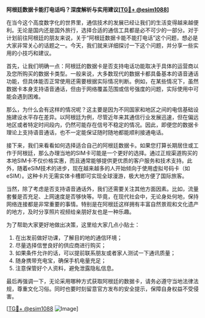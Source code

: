 **阿根廷数据卡能打电话吗？深度解析与实用建议[[TG💪+ @esim1088](https://t.me/s/esim1088)]**

在当今这个高度数字化的世界里，通信技术的发展已经让我们的生活变得越来越便利。无论是国内还是国外旅行，选择合适的通信工具都是必不可少的一部分。对于计划前往阿根廷的朋友来说，关于“阿根廷数据卡能不能打电话”这个问题，想必是大家非常关心的话题之一。今天，我们就来详细探讨一下这个问题，并分享一些实用的小技巧和建议。

首先，让我们明确一点：阿根廷的数据卡是否支持电话功能取决于具体的运营商以及您所购买的数据卡类型。一般来说，大多数现代的数据卡都具备基本的语音通话功能，但具体能否正常使用还需要根据实际情况判断。例如，在某些情况下，虽然数据卡本身支持语音通话，但由于网络覆盖范围或信号强度的问题，实际使用中可能会遇到困难。

那么，为什么会有这样的情况呢？这主要是因为不同国家和地区之间的电信基础设施建设水平存在差异。以阿根廷为例，尽管近年来其通信行业发展迅速，但在偏远地区或者特定时间段内，仍然可能存在信号不稳定的情况。因此，即便您的数据卡理论上支持语音通话，也不一定能保证随时随地都能顺利接通电话。

接下来，我们来看看如何选择适合自己的阿根廷数据卡。如果您打算长期居住或工作于阿根廷，那么办理当地的SIM卡可能是一个更好的选择。通过正规渠道购买的本地SIM卡不仅价格实惠，而且通常能够提供更优质的客户服务和技术支持。此外，随着eSIM技术的进步，现在越来越多的人开始倾向于使用虚拟号码卡（如eSIM）。这种卡片无需实体卡槽即可实现全球漫游，极大地方便了国际旅客。

当然，除了考虑是否支持语音通话外，我们还需要关注其他方面因素。比如，流量套餐是否充足、上网速度是否够快等。毕竟，在现代社会中，无论身处何地，保持网络连接都是非常重要的事情。特别是在阿根廷这样拥有丰富自然景观和文化遗产的地方，及时分享照片视频给亲朋好友也是一种乐趣。

为了帮助大家更好地做出决策，这里给大家几点小贴士：
1. 在出发前做好功课，了解目的地的通信环境；
2. 尽量选择信誉良好的供应商进行购买；
3. 如果条件允许的话，可以提前联系朋友或者家人测试一下通讯质量；
4. 随身携带充电宝，确保手机电量充足；
5. 注意保管好个人资料，避免泄露隐私信息。

最后再强调一下，无论采用哪种方式获取阿根廷的数据卡，请务必遵守当地法律法规，尊重文化习俗。同时也要时刻留意官方发布的安全提示，保障自身权益不受侵害。

[[TG💪+ @esim1088](https://t.me/s/esim1088) ![Image](https://i.postimg.cc/4NQfJmqS/Snipaste-2025-05-13-00-14-12.png)]